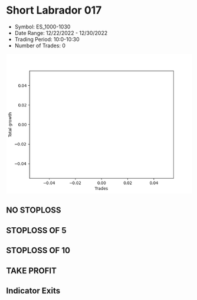 # Short Labrador 017 
- Symbol: ES_1000-1030
- Date Range: 12/22/2022 - 12/30/2022
- Trading Period: 10:0-10:30
- Number of Trades: 0

![Plot](ShortLabrador017ES_1000-1030.png)
## NO STOPLOSS














## STOPLOSS OF 5














## STOPLOSS OF 10














## TAKE PROFIT











## Indicator Exits


